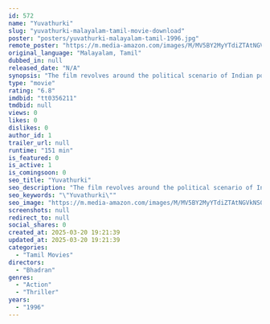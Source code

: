 ```yaml
---
id: 572
name: "Yuvathurki"
slug: "yuvathurki-malayalam-tamil-movie-download"
poster: "posters/yuvathurki-malayalam-tamil-1996.jpg"
remote_poster: "https://m.media-amazon.com/images/M/MV5BY2MyYTdiZTAtNGVkNS00OTAwLTgzZmYtMTkzZTdhZjc4MTc5XkEyXkFqcGdeQXVyOTk3NTc2MzE@._V1_SX300.jpg"
original_language: "Malayalam, Tamil"
dubbed_in: null
released_date: "N/A"
synopsis: "The film revolves around the political scenario of Indian politics in the mid nineties. The protagonist played by Suresh Gopi who seeks revenge for his girlfriend's murder and bringing out the political conspiracies of Indian cent..."
type: "movie"
rating: "6.8"
imdbid: "tt0356211"
tmdbid: null
views: 0
likes: 0
dislikes: 0
author_id: 1
trailer_url: null
runtime: "151 min"
is_featured: 0
is_active: 1
is_comingsoon: 0
seo_title: "Yuvathurki"
seo_description: "The film revolves around the political scenario of Indian politics in the mid nineties. The protagonist played by Suresh Gopi who seeks revenge for his girlfriend's murder and bringing out the political conspiracies of Indian cent..."
seo_keywords: "\"Yuvathurki\""
seo_image: "https://m.media-amazon.com/images/M/MV5BY2MyYTdiZTAtNGVkNS00OTAwLTgzZmYtMTkzZTdhZjc4MTc5XkEyXkFqcGdeQXVyOTk3NTc2MzE@._V1_SX300.jpg"
screenshots: null
redirect_to: null
social_shares: 0
created_at: 2025-03-20 19:21:39
updated_at: 2025-03-20 19:21:39
categories:
  - "Tamil Movies"
directors:
  - "Bhadran"
genres:
  - "Action"
  - "Thriller"
years:
  - "1996"
---
```

